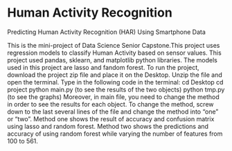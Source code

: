 # Human Activity Recognition
 Predicting Human Activity Recognition (HAR) Using Smartphone Data


This is the mini-project of Data Science Senior Capstone.This project uses regression models to classify Human Activity based on sensor values. This project used pandas, sklearn, and matplotlib python libraries. The models used in this project are lasso and fandom forest. 
	To run the project, download the project zip file and place it on the Desktop. Unzip the file and open the terminal. Type in the following code in the terminal:
		cd Desktop
		cd project
		python main.py (to see the results of the two objects)
		python tmp.py (to see the graphs)
	Moreover, in main file, you need to change the method in order to see the results for each object. To change the method, screw down to the last several lines of the file and change the method into “one” or “two”. Method one shows the result of accuracy and confusion matrix using lasso and random forest. Method two shows the predictions and accuracy of using random forest while varying the number of features from 100 to 561. 
